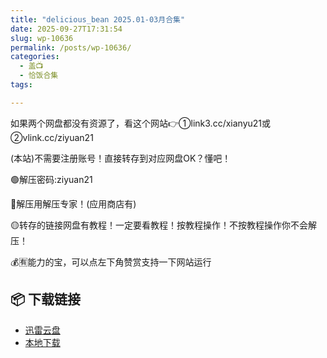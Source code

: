 ```yaml
---
title: "delicious_bean 2025.01-03月合集"
date: 2025-09-27T17:31:54
slug: wp-10636
permalink: /posts/wp-10636/
categories:
  - 盖📺
  - 恰饭合集
tags:

---
```


如果两个网盘都没有资源了，看这个网站👉①link3.cc/xianyu21或②vlink.cc/ziyuan21

(本站)不需要注册账号！直接转存到对应网盘OK？懂吧！

🟢解压密码:ziyuan21

🔵解压用解压专家！(应用商店有)

🟡转存的链接网盘有教程！一定要看教程！按教程操作！不按教程操作你不会解压！

💰🈶能力的宝，可以点左下角赞赏支持一下网站运行

## 📦 下载链接
- [迅雷云盘](https://blziyuan21.com/pay-download/10636?key=1790a1b0ca&down_id=0)
- [本地下载](https://blziyuan21.com/pay-download/10636?key=1790a1b0ca&down_id=1)

